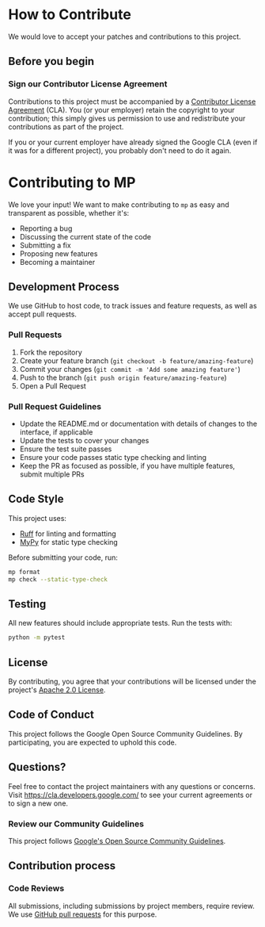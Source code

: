 # How to Contribute

We would love to accept your patches and contributions to this project.

## Before you begin

### Sign our Contributor License Agreement

Contributions to this project must be accompanied by a
[Contributor License Agreement](https://cla.developers.google.com/about) (CLA).
You (or your employer) retain the copyright to your contribution; this simply
gives us permission to use and redistribute your contributions as part of the
project.

If you or your current employer have already signed the Google CLA (even if it
was for a different project), you probably don't need to do it again.
# Contributing to MP

We love your input! We want to make contributing to `mp` as easy and transparent as possible, whether it's:

- Reporting a bug
- Discussing the current state of the code
- Submitting a fix
- Proposing new features
- Becoming a maintainer

## Development Process

We use GitHub to host code, to track issues and feature requests, as well as accept pull requests.

### Pull Requests

1. Fork the repository
2. Create your feature branch (`git checkout -b feature/amazing-feature`)
3. Commit your changes (`git commit -m 'Add some amazing feature'`)
4. Push to the branch (`git push origin feature/amazing-feature`)
5. Open a Pull Request

### Pull Request Guidelines

- Update the README.md or documentation with details of changes to the interface, if applicable
- Update the tests to cover your changes
- Ensure the test suite passes
- Ensure your code passes static type checking and linting
- Keep the PR as focused as possible, if you have multiple features, submit multiple PRs

## Code Style

This project uses:

- [Ruff](https://github.com/charliermarsh/ruff) for linting and formatting
- [MyPy](https://mypy.readthedocs.io/) for static type checking

Before submitting your code, run:

```bash
mp format
mp check --static-type-check
```

## Testing

All new features should include appropriate tests. Run the tests with:

```bash
python -m pytest
```

## License

By contributing, you agree that your contributions will be licensed under the project's [Apache 2.0 License](../LICENSE).

## Code of Conduct

This project follows the Google Open Source Community Guidelines. By participating, you are expected to uphold this code.

## Questions?

Feel free to contact the project maintainers with any questions or concerns.
Visit <https://cla.developers.google.com/> to see your current agreements or to
sign a new one.

### Review our Community Guidelines

This project follows [Google's Open Source Community
Guidelines](https://opensource.google/conduct/).

## Contribution process

### Code Reviews

All submissions, including submissions by project members, require review. We
use [GitHub pull requests](https://docs.github.com/articles/about-pull-requests)
for this purpose.
